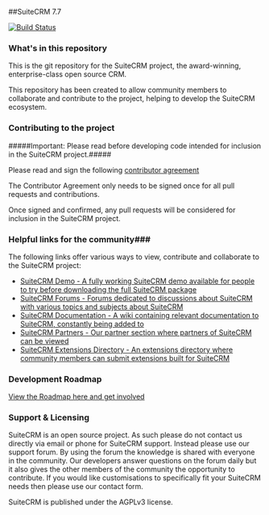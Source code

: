 ##SuiteCRM 7.7

[![Build Status](https://travis-ci.org/salesagility/SuiteCRM.svg?branch=master)](https://travis-ci.org/salesagility/SuiteCRM)


### What's in this repository ###

This is the git repository for the SuiteCRM project, the award-winning, enterprise-class open source CRM.

This repository has been created to allow community members to collaborate and contribute to the project, helping to develop the SuiteCRM ecosystem.

### Contributing to the project ###

#####Important: Please read before developing code intended for inclusion in the SuiteCRM project.#####

Please read and sign the following [contributor agreement][cont_agrmt]

[cont_agrmt]: https://www.clahub.com/agreements/salesagility/SuiteCRM

The Contributor Agreement only needs to be signed once for all pull requests and contributions. 

Once signed and confirmed, any pull requests will be considered for inclusion in the SuiteCRM project.

### Helpful links for the community###

The following links offer various ways to view, contribute and collaborate to the SuiteCRM project:


+ [SuiteCRM Demo - A fully working SuiteCRM demo available for people to try before downloading the full SuiteCRM package][suitecrm_demo]
+ [SuiteCRM Forums - Forums dedicated to discussions about SuiteCRM with various topics and subjects about SuiteCRM][suitecrm_forums]
+ [SuiteCRM Documentation - A wiki containing relevant documentation to SuiteCRM, constantly being added to][suitecrm_docs]
+ [SuiteCRM Partners - Our partner section where partners of SuiteCRM can be viewed][suitecrm_partners]
+ [SuiteCRM Extensions Directory - An extensions directory where community members can submit extensions built for SuiteCRM][suitecrm_ext]

[suitecrm_demo]: https://suitecrm.com/demo
[suitecrm_forums]: https://suitecrm.com/forum/index
[suitecrm_docs]: https://suitecrm.com/wiki
[suitecrm_partners]: https://suitecrm.com/community/partners
[suitecrm_ext]: https://store.suitecrm.com/

### Development Roadmap ###

[ View the Roadmap here and get involved][suitecrm_roadmap]

[suitecrm_roadmap]: https://suitecrm.com/community/roadmap

### Support & Licensing ###

SuiteCRM is an open source project. As such please do not contact us directly via email or phone for SuiteCRM support. Instead please use our support forum. By using the forum the knowledge is shared with everyone in the community. Our developers answer questions on the forum daily but it also gives the other members of the community the opportunity to contribute. If you would like customisations to specifically fit your SuiteCRM  needs then please use our contact form.

SuiteCRM is published under the AGPLv3 license.

